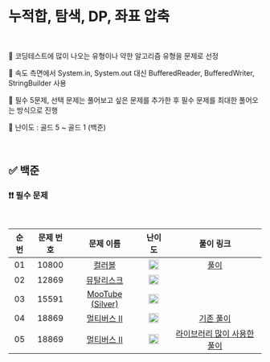 # 누적합, 탐색, DP, 좌표 압축

<br/>

📌 코딩테스트에 많이 나오는 유형이나 약한 알고리즘 유형을 문제로 선정

📌 속도 측면에서 System.in, System.out 대신 BufferedReader, BufferedWriter, StringBuilder 사용

📌 필수 5문제, 선택 문제는 풀어보고 싶은 문제를 추가한 후 필수 문제를 최대한 풀어오는 방식으로 진행

📌 난이도 : 골드 5 ~ 골드 1 (백준)

<br/>

## ✅ 백준

### ❗❗ 필수 문제

<br/>

순번 | 문제 번호 | 문제 이름 | 난이도 | 풀이 링크
:---: | :---: | :---: | :---: | :---: 
01 | 10800 | [컬러볼](https://www.acmicpc.net/problem/10800) | <img src="https://static.solved.ac/tier_small/13.svg" width=20px> | [풀이](https://github.com/psj98/Java_Study_Coding_18/blob/main/study/src/study_230510/problemset/boj_10800.java)
02 | 12869 | [뮤탈리스크](https://www.acmicpc.net/problem/12869) | <img src="https://static.solved.ac/tier_small/12.svg" width=20px> | []()
03 | 15591 | [MooTube (Silver)](https://www.acmicpc.net/problem/15591) | <img src="https://static.solved.ac/tier_small/11.svg" width=20px> | []()
04 | 18869 | [멀티버스 II](https://www.acmicpc.net/problem/18869) | <img src="https://static.solved.ac/tier_small/12.svg" width=20px> | [기존 풀이](https://github.com/psj98/Java_Study_Coding_18/blob/main/study/src/study_230510/problemset/boj_18869_2.java)
05 | 18869 | [멀티버스 II](https://www.acmicpc.net/problem/18869) | <img src="https://static.solved.ac/tier_small/12.svg" width=20px> | [라이브러리 많이 사용한 풀이](https://github.com/psj98/Java_Study_Coding_18/blob/main/study/src/study_230510/problemset/boj_18869_1.java)
